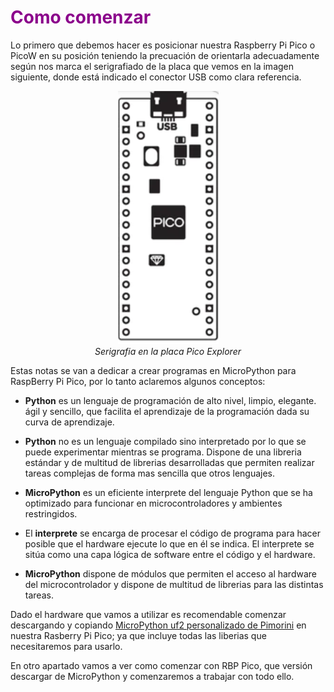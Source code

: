 # <FONT COLOR=#8B008B>Como comenzar</font>
Lo primero que debemos hacer es posicionar nuestra Raspberry Pi Pico o PicoW en su posición teniendo la precuación de orientarla adecuadamente según nos marca el serigrafiado de la placa que vemos en la imagen siguiente, donde está indicado el conector USB como clara referencia.

<center>

![Serigrafia en la placa Pico Explorer](../img/intro/serigrafia.png)  
*Serigrafia en la placa Pico Explorer*

</center>

Estas notas se van a dedicar a crear programas en MicroPython para RaspBerry Pi Pico, por lo tanto aclaremos algunos conceptos:

* **Python** es un lenguaje de programación de alto nivel, limpio, elegante. ágil y sencillo, que facilita el aprendizaje de la programación dada su curva de aprendizaje.
* **Python** no es un lenguaje compilado sino interpretado por lo que se puede experimentar mientras se programa. Dispone de una libreria estándar y de multitud de librerias desarrolladas que permiten realizar tareas complejas de forma mas sencilla que otros lenguajes.

* **MicroPython** es un eficiente interprete del lenguaje Python que se ha optimizado para funcionar en microcontroladores y ambientes restringidos.
* El **interprete** se encarga de procesar el código de programa para hacer posible que el hardware ejecute lo que en él se indica. El interprete se sitúa como una capa lógica de software entre el código y el hardware.
* **MicroPython** dispone de módulos que permiten el acceso al hardware del microcontrolador y dispone de multitud de librerias para las distintas tareas.

Dado el hardware que vamos a utilizar es recomendable comenzar descargando y copiando [MicroPython uf2 personalizado de Pimorini](https://github.com/pimoroni/pimoroni-pico/releases/) en nuestra Rasberry Pi Pico; ya que incluye todas las liberias que necesitaremos para usarlo.

En otro apartado vamos a ver como comenzar con RBP Pico, que versión descargar de MicroPython y comenzaremos a trabajar con todo ello.

